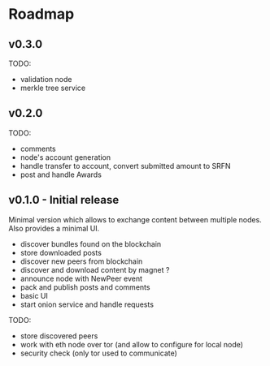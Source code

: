 # Roadmap

## v0.3.0

TODO:

* validation node
* merkle tree service

## v0.2.0

TODO:

* comments
* node's account generation
* handle transfer to account, convert submitted amount to SRFN
* post and handle Awards

## v0.1.0 - Initial release

Minimal version which allows to exchange content between multiple nodes. 
Also provides a minimal UI.

* discover bundles found on the blockchain
* store downloaded posts
* discover new peers from blockchain
* discover and download content by magnet ?
* announce node with NewPeer event
* pack and publish posts and comments
* basic UI
* start onion service and handle requests

TODO:

* store discovered peers
* work with eth node over tor (and allow to configure for local node)
* security check (only tor used to communicate)
